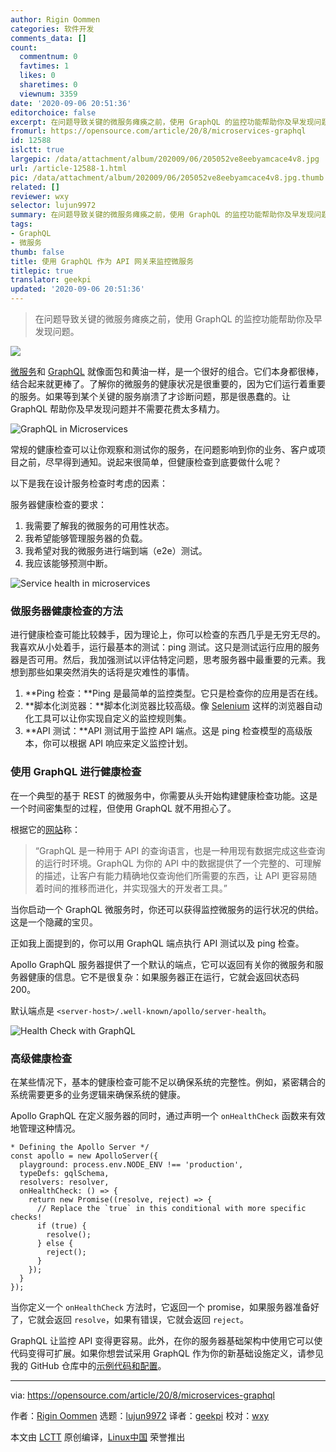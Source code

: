```yaml
---
author: Rigin Oommen
categories: 软件开发
comments_data: []
count:
  commentnum: 0
  favtimes: 1
  likes: 0
  sharetimes: 0
  viewnum: 3359
date: '2020-09-06 20:51:36'
editorchoice: false
excerpt: 在问题导致关键的微服务瘫痪之前，使用 GraphQL 的监控功能帮助你及早发现问题。
fromurl: https://opensource.com/article/20/8/microservices-graphql
id: 12588
islctt: true
largepic: /data/attachment/album/202009/06/205052ve8eebyamcace4v8.jpg
url: /article-12588-1.html
pic: /data/attachment/album/202009/06/205052ve8eebyamcace4v8.jpg.thumb.jpg
related: []
reviewer: wxy
selector: lujun9972
summary: 在问题导致关键的微服务瘫痪之前，使用 GraphQL 的监控功能帮助你及早发现问题。
tags:
- GraphQL
- 微服务
thumb: false
title: 使用 GraphQL 作为 API 网关来监控微服务
titlepic: true
translator: geekpi
updated: '2020-09-06 20:51:36'
---
```



> 
> 在问题导致关键的微服务瘫痪之前，使用 GraphQL 的监控功能帮助你及早发现问题。
> 
> 
> 


![](/data/attachment/album/202009/06/205052ve8eebyamcace4v8.jpg)


[微服务](https://opensource.com/resources/what-are-microservices)和 [GraphQL](https://opensource.com/article/19/6/what-is-graphql) 就像面包和黄油一样，是一个很好的组合。它们本身都很棒，结合起来就更棒了。了解你的微服务的健康状况是很重要的，因为它们运行着重要的服务。如果等到某个关键的服务崩溃了才诊断问题，那是很愚蠢的。让 GraphQL 帮助你及早发现问题并不需要花费太多精力。


![GraphQL in Microservices](/data/attachment/album/202009/06/205139mi1icisfjshcgspm.png "GraphQL in Microservices")


常规的健康检查可以让你观察和测试你的服务，在问题影响到你的业务、客户或项目之前，尽早得到通知。说起来很简单，但健康检查到底要做什么呢？


以下是我在设计服务检查时考虑的因素：


服务器健康检查的要求：


1. 我需要了解我的微服务的可用性状态。
2. 我希望能够管理服务器的负载。
3. 我希望对我的微服务进行端到端（e2e）测试。
4. 我应该能够预测中断。


![Service health in microservices](/data/attachment/album/202009/06/205142p8u5addu33gzu4gu.png "Service health in microservices")


### 做服务器健康检查的方法


进行健康检查可能比较棘手，因为理论上，你可以检查的东西几乎是无穷无尽的。我喜欢从小处着手，运行最基本的测试：ping 测试。这只是测试运行应用的服务器是否可用。然后，我加强测试以评估特定问题，思考服务器中最重要的元素。我想到那些如果突然消失的话将是灾难性的事情。


1. \*\*Ping 检查：\*\*Ping 是最简单的监控类型。它只是检查你的应用是否在线。
2. \*\*脚本化浏览器：\*\*脚本化浏览器比较高级。像 [Selenium](https://www.selenium.dev/) 这样的浏览器自动化工具可以让你实现自定义的监控规则集。
3. \*\*API 测试：\*\*API 测试用于监控 API 端点。这是 ping 检查模型的高级版本，你可以根据 API 响应来定义监控计划。


### 使用 GraphQL 进行健康检查


在一个典型的基于 REST 的微服务中，你需要从头开始构建健康检查功能。这是一个时间密集型的过程，但使用 GraphQL 就不用担心了。


根据它的[网站](https://graphql.org/)称：



> 
> “GraphQL 是一种用于 API 的查询语言，也是一种用现有数据完成这些查询的运行时环境。GraphQL 为你的 API 中的数据提供了一个完整的、可理解的描述，让客户有能力精确地仅查询他们所需要的东西，让 API 更容易随着时间的推移而进化，并实现强大的开发者工具。”
> 
> 
> 


当你启动一个 GraphQL 微服务时，你还可以获得监控微服务的运行状况的供给。这是一个隐藏的宝贝。


正如我上面提到的，你可以用 GraphQL 端点执行 API 测试以及 ping 检查。


Apollo GraphQL 服务器提供了一个默认的端点，它可以返回有关你的微服务和服务器健康的信息。它不是很复杂：如果服务器正在运行，它就会返回状态码 200。


默认端点是 `<server-host>/.well-known/apollo/server-health`。


![Health Check with GraphQL](/data/attachment/album/202009/06/205144cpb2h7udbv73bavd.png "Health Check with GraphQL")


### 高级健康检查


在某些情况下，基本的健康检查可能不足以确保系统的完整性。例如，紧密耦合的系统需要更多的业务逻辑来确保系统的健康。


Apollo GraphQL 在定义服务器的同时，通过声明一个 `onHealthCheck` 函数来有效地管理这种情况。



```
* Defining the Apollo Server */
const apollo = new ApolloServer({
  playground: process.env.NODE_ENV !== 'production',
  typeDefs: gqlSchema,
  resolvers: resolver,
  onHealthCheck: () => {
    return new Promise((resolve, reject) => {
      // Replace the `true` in this conditional with more specific checks!
      if (true) {
        resolve();
      } else {
        reject();
      }
    });
  }
});

```

当你定义一个 `onHealthCheck` 方法时，它返回一个 promise，如果服务器准备好了，它就会返回 `resolve`，如果有错误，它就会返回 `reject`。


GraphQL 让监控 API 变得更容易。此外，在你的服务器基础架构中使用它可以使代码变得可扩展。如果你想尝试采用 GraphQL 作为你的新基础设施定义，请参见我的 GitHub 仓库中的[示例代码和配置](https://github.com/riginoommen/example-graphql)。




---


via: <https://opensource.com/article/20/8/microservices-graphql>


作者：[Rigin Oommen](https://opensource.com/users/riginoommen) 选题：[lujun9972](https://github.com/lujun9972) 译者：[geekpi](https://github.com/geekpi) 校对：[wxy](https://github.com/wxy)


本文由 [LCTT](https://github.com/LCTT/TranslateProject) 原创编译，[Linux中国](https://linux.cn/) 荣誉推出